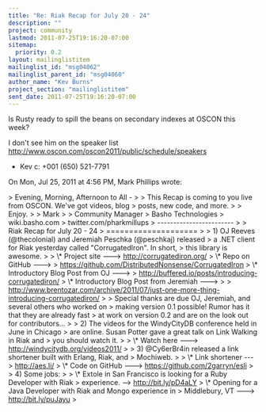 ```yaml
---
title: "Re: Riak Recap for July 20 - 24"
description: ""
project: community
lastmod: 2011-07-25T19:16:20-07:00
sitemap:
  priority: 0.2
layout: mailinglistitem
mailinglist_id: "msg04062"
mailinglist_parent_id: "msg04060"
author_name: "Kev Burns"
project_section: "mailinglistitem"
sent_date: 2011-07-25T19:16:20-07:00
---
```



Is Rusty ready to spill the beans on secondary indexes at OSCON this week?

I don't see him on the speaker list
http://www.oscon.com/oscon2011/public/schedule/speakers


- Kev
c: +001 (650) 521-7791


On Mon, Jul 25, 2011 at 4:56 PM, Mark Phillips  wrote:

&gt; Evening, Morning, Afternoon to All -
&gt;
&gt; This Recap is coming to you live from OSCON. We've got videos, blog
&gt; posts, new code, and more.
&gt;
&gt; Enjoy.
&gt;
&gt; Mark
&gt;
&gt; Community Manager
&gt; Basho Technologies
&gt; wiki.basho.com
&gt; twitter.com/pharkmillups
&gt; ------------------------
&gt;
&gt; Riak Recap for July 20 - 24
&gt; ====================
&gt;
&gt; 1) OJ Reeves (@thecolonial) and Jeremiah Peschka (@peschkaj) released
&gt; a .NET client for Riak yesterday called "CorrugatedIron". In short,
&gt; this library is awesome.
&gt;
&gt; \\* Project site ---&gt; http://corrugatediron.org/
&gt; \\* Repo on GitHub ---&gt;
&gt; https://github.com/DistributedNonsense/CorrugatedIron
&gt; \\* Introductory Blog Post from OJ ---&gt;
&gt; http://buffered.io/posts/introducing-corrugatediron/
&gt; \\* Introductory Blog Post from Jeremiah ---&gt;
&gt;
&gt; http://www.brentozar.com/archive/2011/07/just-one-more-thing-introducing-corrugatediron/
&gt;
&gt; Special thanks are due OJ, Jeremiah, and several others who worked on
&gt; making version 0.1 possible! Rumor has it that they are already fast
&gt; at work on version 0.2 and are on the look out for contributors...
&gt;
&gt; 2) The videos for the WindyCityDB conference held in June in Chicago
&gt; are online. Susan Potter gave a great talk on Link Walking in Riak and
&gt; you should watch it.
&gt;
&gt; \\* Watch here ---&gt; http://windycitydb.org/videos2011/
&gt;
&gt; 3) @Cy6erBr4in released a link shortener built with Erlang, Riak, and
&gt; Mochiweb.
&gt;
&gt; \\* Link shortener ---&gt; http://aes.li/
&gt; \\* Code on GitHub ---&gt; https://github.com/2garryn/esli
&gt;
&gt; 4) Some jobs:
&gt;
&gt; \\* Extole in San Francisco is looking for a Ruby Developer with Riak
&gt; experience. --&gt; http://bit.ly/pD4aLY
&gt; \\* Opening for a Java Developer with Riak and Mongo experience in
&gt; Middlebury, VT ---&gt; http://bit.ly/puJayu
&gt;

